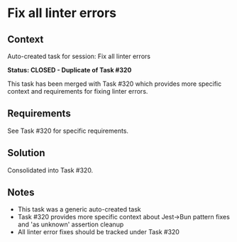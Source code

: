 # Fix all linter errors

## Context

Auto-created task for session: Fix all linter errors

**Status: CLOSED - Duplicate of Task #320**

This task has been merged with Task #320 which provides more specific context and requirements for fixing linter errors.

## Requirements

See Task #320 for specific requirements.

## Solution

Consolidated into Task #320.

## Notes

- This task was a generic auto-created task
- Task #320 provides more specific context about Jest→Bun pattern fixes and 'as unknown' assertion cleanup
- All linter error fixes should be tracked under Task #320
